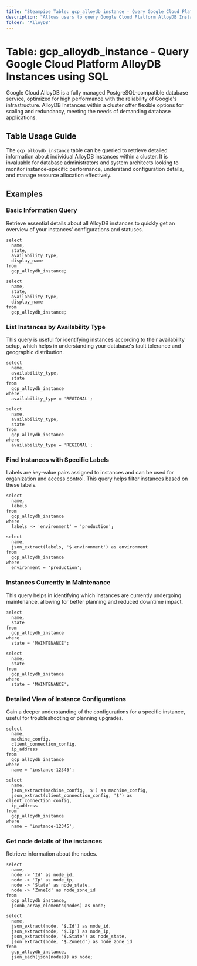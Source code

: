 ```yaml
---
title: "Steampipe Table: gcp_alloydb_instance - Query Google Cloud Platform AlloyDB Instances using SQL"
description: "Allows users to query Google Cloud Platform AlloyDB Instances, offering insights into instance configurations, status, and associated metadata."
folder: "AlloyDB"
---
```


# Table: gcp_alloydb_instance - Query Google Cloud Platform AlloyDB Instances using SQL

Google Cloud AlloyDB is a fully managed PostgreSQL-compatible database service, optimized for high performance with the reliability of Google's infrastructure. AlloyDB Instances within a cluster offer flexible options for scaling and redundancy, meeting the needs of demanding database applications.

## Table Usage Guide

The `gcp_alloydb_instance` table can be queried to retrieve detailed information about individual AlloyDB instances within a cluster. It is invaluable for database administrators and system architects looking to monitor instance-specific performance, understand configuration details, and manage resource allocation effectively.

## Examples

### Basic Information Query

Retrieve essential details about all AlloyDB instances to quickly get an overview of your instances' configurations and statuses.

```sql+postgres
select
  name,
  state,
  availability_type,
  display_name
from
  gcp_alloydb_instance;
```

```sql+sqlite
select
  name,
  state,
  availability_type,
  display_name
from
  gcp_alloydb_instance;
```

### List Instances by Availability Type

This query is useful for identifying instances according to their availability setup, which helps in understanding your database's fault tolerance and geographic distribution.

```sql+postgres
select
  name,
  availability_type,
  state
from
  gcp_alloydb_instance
where
  availability_type = 'REGIONAL';
```

```sql+sqlite
select
  name,
  availability_type,
  state
from
  gcp_alloydb_instance
where
  availability_type = 'REGIONAL';
```

### Find Instances with Specific Labels

Labels are key-value pairs assigned to instances and can be used for organization and access control. This query helps filter instances based on these labels.

```sql+postgres
select
  name,
  labels
from
  gcp_alloydb_instance
where
  labels -> 'environment' = 'production';
```

```sql+sqlite
select
  name,
  json_extract(labels, '$.environment') as environment
from
  gcp_alloydb_instance
where
  environment = 'production';
```

### Instances Currently in Maintenance

This query helps in identifying which instances are currently undergoing maintenance, allowing for better planning and reduced downtime impact.

```sql+postgres
select
  name,
  state
from
  gcp_alloydb_instance
where
  state = 'MAINTENANCE';
```

```sql+sqlite
select
  name,
  state
from
  gcp_alloydb_instance
where
  state = 'MAINTENANCE';
```

### Detailed View of Instance Configurations

Gain a deeper understanding of the configurations for a specific instance, useful for troubleshooting or planning upgrades.

```sql+postgres
select
  name,
  machine_config,
  client_connection_config,
  ip_address
from
  gcp_alloydb_instance
where
  name = 'instance-12345';
```

```sql+sqlite
select
  name,
  json_extract(machine_config, '$') as machine_config,
  json_extract(client_connection_config, '$') as client_connection_config,
  ip_address
from
  gcp_alloydb_instance
where
  name = 'instance-12345';
```

### Get node details of the instances

Retrieve information about the nodes.

```sql+postgres
select
  name,
  node -> 'Id' as node_id,
  node -> 'Ip' as node_ip,
  node -> 'State' as node_state,
  node -> 'ZoneId' as node_zone_id
from
  gcp_alloydb_instance,
  jsonb_array_elements(nodes) as node;
```

```sql+sqlite
select
  name,
  json_extract(node, '$.Id') as node_id,
  json_extract(node, '$.Ip') as node_ip,
  json_extract(node, '$.State') as node_state,
  json_extract(node, '$.ZoneId') as node_zone_id
from
  gcp_alloydb_instance,
  json_each(json(nodes)) as node;
```